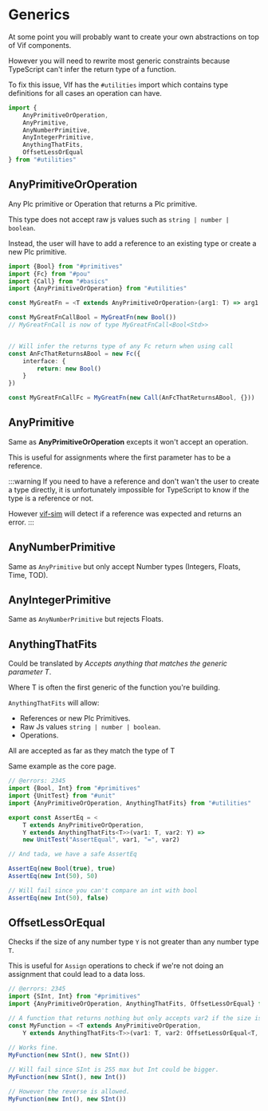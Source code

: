 ﻿# Generics

At some point you will probably want to create your own abstractions on top of Vif components.

However you will need to rewrite most generic constraints because TypeScript can't infer the return type of a function.

To fix this issue, VIf has the `#utilities` import which contains type definitions for all cases an operation can have.

```ts twoslash
import {
    AnyPrimitiveOrOperation,
    AnyPrimitive,
    AnyNumberPrimitive,
    AnyIntegerPrimitive,
    AnythingThatFits,
    OffsetLessOrEqual
} from "#utilities"

```

## AnyPrimitiveOrOperation

Any Plc primitive or Operation that returns a Plc primitive.

This type does not accept raw js values such as `string | number | boolean`.

Instead, the user will have to add a reference to an existing type or create a new Plc primitive.

```ts twoslash
import {Bool} from "#primitives"
import {Fc} from "#pou"
import {Call} from "#basics"
import {AnyPrimitiveOrOperation} from "#utilities"

const MyGreatFn = <T extends AnyPrimitiveOrOperation>(arg1: T) => arg1

const MyGreatFnCallBool = MyGreatFn(new Bool())
// MyGreatFnCall is now of type MyGreatFnCall<Bool<Std>>


// Will infer the returns type of any Fc return when using call
const AnFcThatReturnsABool = new Fc({
    interface: {
        return: new Bool()
    }
})

const MyGreatFnCallFc = MyGreatFn(new Call(AnFcThatReturnsABool, {}))
```

## AnyPrimitive

Same as **AnyPrimitiveOrOperation** excepts it won't accept an operation.

This is useful for assignments where the first parameter has to be a reference.

:::warning
If you need to have a reference and don't wan't the user to create a type directly, it is unfortunately impossible for TypeScript to know if the type is a reference or not.

However [vif-sim](/en/simulation/introduction) will detect if a reference was expected and returns an error.
:::

## AnyNumberPrimitive

Same as `AnyPrimitive` but only accept Number types (Integers, Floats, Time, TOD).

## AnyIntegerPrimitive

Same as `AnyNumberPrimitive` but rejects Floats.

## AnythingThatFits

Could be translated by _Accepts anything that matches the generic parameter T_.

Where T is often the first generic of the function you're building.

`AnythingThatFits` will allow:
 - References or new Plc Primitives.
 - Raw Js values `string | number | boolean`.
 - Operations.

All are accepted as far as they match the type of T

Same example as the core page.

```ts twoslash
// @errors: 2345
import {Bool, Int} from "#primitives"
import {UnitTest} from "#unit"
import {AnyPrimitiveOrOperation, AnythingThatFits} from "#utilities"

export const AssertEq = <
    T extends AnyPrimitiveOrOperation, 
    Y extends AnythingThatFits<T>>(var1: T, var2: Y) =>
    new UnitTest("AssertEqual", var1, "=", var2)

// And tada, we have a safe AssertEq

AssertEq(new Bool(true), true)
AssertEq(new Int(50), 50)

// Will fail since you can't compare an int with bool
AssertEq(new Int(50), false)

```

## OffsetLessOrEqual

Checks if the size of any number type `Y` is not greater than any number type `T`.

This is useful for `Assign` operations to check if we're not doing an assignment that could lead to a data loss.

```ts twoslash
// @errors: 2345
import {SInt, Int} from "#primitives"
import {AnyPrimitiveOrOperation, AnythingThatFits, OffsetLessOrEqual} from "#utilities"

// A function that returns nothing but only accepts var2 if the size is <= than var1.
const MyFunction = <T extends AnyPrimitiveOrOperation, 
    Y extends AnythingThatFits<T>>(var1: T, var2: OffsetLessOrEqual<T, Y>) => {}

// Works fine.
MyFunction(new SInt(), new SInt())
    
// Will fail since SInt is 255 max but Int could be bigger.
MyFunction(new SInt(), new Int())

// However the reverse is allowed.
MyFunction(new Int(), new SInt())
```